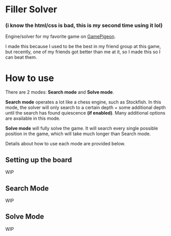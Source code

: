 # Filler Solver
### (i know the html/css is bad, this is my second time using it lol)

Engine/solver for my favorite game on [GamePigeon](https://apps.apple.com/us/app/gamepigeon/id1124197642).

I made this because I used to be the best in my friend group at this game, but recently, one of my friends got better than me at it, so I made this so I can beat them.

# How to use
There are 2 modes: <b>Search mode</b> and <b>Solve mode</b>.

<b>Search mode</b> operates a lot like a chess engine, such as Stockfish. In this mode, the solver will only search to a certain depth + some additional depth until the search has found quiescence <b>(if enabled)</b>. Many additional options are available in this mode.

<b>Solve mode</b> will fully solve the game. It will search every single possible position in the game, which will take much longer than Search mode.

Details about how to use each mode are provided below.

## Setting up the board
WIP

## Search Mode
WIP

## Solve Mode
WIP